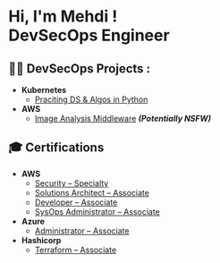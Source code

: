 <h1>Hi, I'm Mehdi ! <br/> DevSecOps Engineer</h1>

<h2>👨‍💻 DevSecOps Projects :</h2>

- <b>Kubernetes</b>
  - [Praciting DS & Algos in Python](https://github.com/joshmadakor1/Algorithms-Practice)
- <b>AWS</b>
  - [Image Analysis Middleware](https://github.com/joshmadakor1/4chan-Image-Analysis-Middleware-C964) <b><i>(Potentially NSFW)</b></i>

<h2>🎓 Certifications</h2>

- <b>AWS</b>
  - [Security – Specialty](https://www.credly.com/badges/46c4bb48-dabb-46c5-8e2e-0cc1a3cf5f9e/public_url)
  - [Solutions Architect – Associate](https://www.credly.com/badges/8686cc09-18cb-426c-a965-ff887d416474/public_url)
  - [Developer  – Associate](https://www.credly.com/badges/775f202f-03e0-4014-97c1-912411e7ca66/public_url)
  - [SysOps Administrator – Associate](https://www.credly.com/badges/76088b8e-12c1-4159-b694-0eace5f0732e/public_url)
- <b>Azure</b>
  - [Administrator – Associate](https://www.credly.com/badges/ee3a205e-b9a1-43e8-ae8f-47f7e25f657a?source=linked_in_profile)
- <b>Hashicorp</b>
  - [Terraform  – Associate](https://www.credly.com/badges/20afe05f-5a0a-4ddb-a5a2-2b27510b2bf2/public_url)

